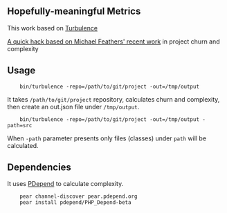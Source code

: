 Hopefully-meaningful Metrics
----------------------------

This work based on [Turbulence](https://github.com/chad/turbulence)

[A quick hack based on Michael Feathers' recent work](http://www.stickyminds.com/sitewide.asp?Function=edetail&ObjectType=COL&ObjectId=16679&tth=DYN&tt=siteemail&iDyn=2) in project churn and complexity

Usage
-----

		bin/turbulence -repo=/path/to/git/project -out=/tmp/output

It takes `/path/to/git/project` repository, calculates churn and complexity, then create an out.json file under `/tmp/output`.

		bin/turbulence -repo=/path/to/git/project -out=/tmp/output -path=src

When `-path` parameter presents only files (classes) under `path` will be calculated.

Dependencies
------------

It uses [PDepend](http://pdepend.org/) to calculate complexity.

		pear channel-discover pear.pdepend.org
		pear install pdepend/PHP_Depend-beta

